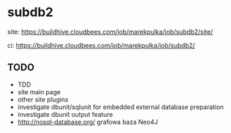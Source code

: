 subdb2
======

site:
https://buildhive.cloudbees.com/job/marekpulka/job/subdb2/site/

ci:
https://buildhive.cloudbees.com/job/marekpulka/job/subdb2/



TODO
----
- TDD
- site main page
- other site plugins
- investigate dbunit/sqlunit for embedded external database preparation
- investigate dbunit output feature
- http://nosql-database.org/ grafowa baza Neo4J
